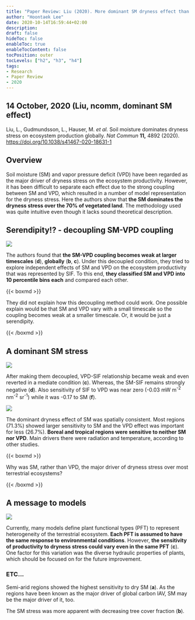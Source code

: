```yaml
---
title: "Paper Review: Liu (2020). More dominant SM dryness effect than VPD. ncomm."
author: "Hoontaek Lee"
date: 2020-10-14T16:59:44+02:00
description:
draft: false
hideToc: false
enableToc: true
enableTocContent: false
tocPosition: outer
tocLevels: ["h2", "h3", "h4"]
tags:
- Research
- Paper Review
- 2020
---
```


## 14 October, 2020 (Liu, ncomm, dominant SM effect)

Liu, L., Gudmundsson, L., Hauser, M. *et al.* Soil moisture dominates dryness stress on ecosystem production globally. *Nat Commun* **11,** 4892 (2020). https://doi.org/10.1038/s41467-020-18631-1



## Overview

Soil moisture (SM) and vapor pressure deficit (VPD) have been regarded as the major driver of dryness stress on the ecosystem productivity. However, it has been difficult to separate each effect due to the strong coupling between SM and VPD, which resulted in a number of model representation for the dryness stress. Here the authors show that **the SM dominates the dryness stress over the 70% of vegetated land**. The methodology used was quite intuitive even though it lacks sound theoretical description.




## Serendipity!? - decoupling SM-VPD coupling

![](/en/posts/figures/paper_review/2020_Liu_fig2.jpg)



The authors found that **the SM-VPD coupling becomes weak at larger timescales** (**d**), **globally** (**b**, **c**). Under this decoupled condition, they tried to explore independent effects of SM and VPD on the ecosystem productivity that was represented by SIF. To this end, **they classified SM and VPD into 10 percentile bins each** and compared each other.  



{{< boxmd >}}

They did not explain how this decoupling method could work. One possible explain would be that SM and VPD vary with a small timescale so the coupling becomes weak at a smaller timescale. Or, it would be just a serendipity.

{{< /boxmd >}}



## A dominant SM stress

![](/en/posts/figures/paper_review/2020_Liu_fig3.jpg)



After making them decoupled, VPD-SIF relationship became weak and even reverted in a mediate condition (**c**). Whereas, the SM-SIF remains strongly negative (**d**). Also sensitivity of SIF to VPD was near zero (-0.03 mW m<sup>-2</sup> nm<sup>-2</sup> sr<sup>-1</sup>) while it was -0.17 to SM (**f**).



![](/en/posts/figures/paper_review/2020_Liu_fig4.jpg)



The dominant dryness effect of SM was spatially consistent. Most regions (71.3%) showed larger sensitivity to SM and the VPD effect was important for less (26.7%). **Boreal and tropical regions were sensitive to neither SM nor VPD**. Main drivers there were radiation and temperature, according to other studies.

{{< boxmd >}}

Why was SM, rather than VPD, the major driver of dryness stress over most terrestrial ecosystems?

{{< /boxmd >}}



## A message to models

![](/en/posts/figures/paper_review/2020_Liu_fig5.jpg)



Currently, many models define plant functional types (PFT) to represent heterogeneity of the terrestrial ecosystem. **Each PFT is assumed to have the same response to environmental conditions**. However, **the sensitivity of productivity to dryness stress could vary even in the same PFT** (**c**). One factor for this variation was the diverse hydraulic properties of plants, which should be focused on for the future improvement.



### ETC...

Semi-arid regions showed the highest sensitivity to dry SM (**a**). As the regions have been known as the major driver of global carbon IAV, SM may be the major driver of it, too.

The SM stress was more apparent with decreasing tree cover fraction (**b**).